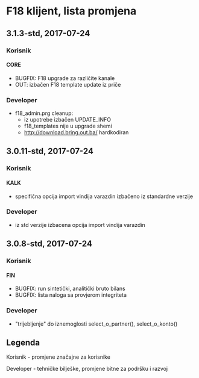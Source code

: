 # F18 klijent, lista promjena

## 3.1.3-std, 2017-07-24

### Korisnik

#### CORE
- BUGFIX: F18 upgrade za različite kanale
- OUT: izbačen F18 template update iz priče

### Developer
- f18_admin.prg cleanup:
  - iz upotrebe izbačen UPDATE_INFO
  - f18_templates nije u upgrade shemi
  - http://download.bring.out.ba/ hardkodiran


## 3.0.11-std, 2017-07-24

### Korisnik
#### KALK
- specifična opcija import vindija varazdin izbačeno iz standardne verzije

### Developer
- iz std verzije izbacena opcija import vindija varazdin

## 3.0.8-std, 2017-07-24

### Korisnik

#### FIN
- BUGFIX: run sintetički, analitički bruto bilans
- BUGFIX: lista naloga sa provjerom integriteta

### Developer

- "trijebljenje" do iznemoglosti select_o_partner(), select_o_konto()


## Legenda

Korisnik - promjene značajne za korisnike

Developer - tehničke bilješke, promjene bitne za podršku i razvoj
